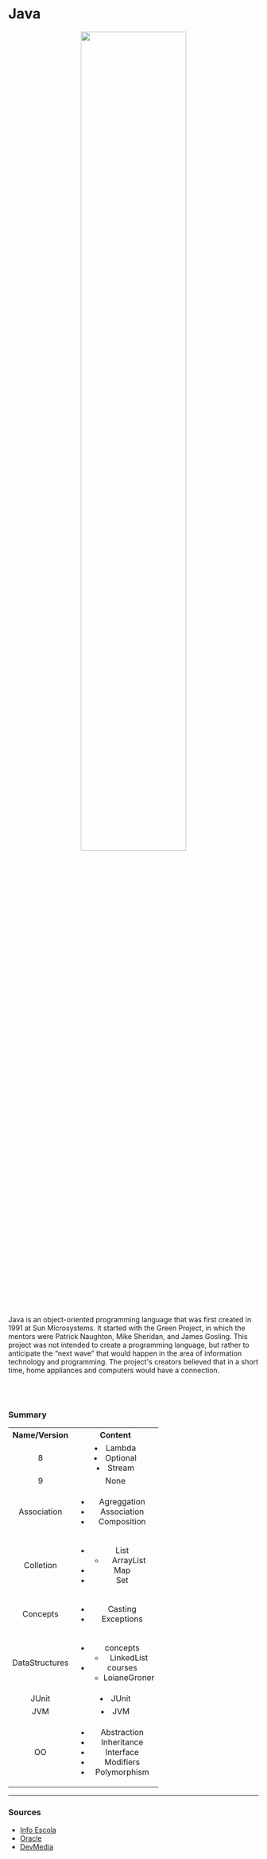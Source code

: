 # Java


<div align="center"><img  width="65%" src="https://media.vlpt.us/images/codemcd/post/3b9bb04f-c4ea-4ba4-a715-65d33d843c5c/Java_Logo.png" /></div>
<br/>
<br/>



<p>
 Java is an object-oriented programming language that was first created in 1991 at Sun Microsystems. It started with the Green Project, in which the mentors were Patrick Naughton, Mike Sheridan, and James Gosling. This project was not intended to create a programming language, but rather to anticipate the “next wave” that would happen in the area of information technology and programming. The project's creators believed that in a short time, home appliances and computers would have a connection.
</p>

<br/>
<br/>
 




  
  <!--
  <table>
     <tr>
        <td><img src="https://techvidvan.com/tutorials/wp-content/uploads/sites/2/2020/06/Features-of-Java-tv.jpg" alt="image host"/></td>
      </tr>
      <tr>
        <td><a href="https://imgbox.com/sLdvRFiE" target="_blank"><img src="https://images2.imgbox.com/0f/73/sLdvRFiE_o.png" alt="image host"/></td>
      </tr>
</table>
-->



### Summary


<table >
 <tr>
     <th>Name/Version</th>
     <th>Content</th>
 </tr>
  <tr align="center">
     <td>8</td>
     <td
         <ul>
             <li>Lambda</li>
             <li>Optional</li>
             <li>Stream</li>
         </ul>
     </td>
 </tr>
 <tr align="center">
     <td>9</td>
     <td>None</td>
 </tr>
  <tr align="center">
     <td>Association</td>
     <td>
       <ul>
            <li>Agreggation</li>
            <li>Association</li>
            <li>Composition</li>
       </ul>
    </td>
 </tr>
 <tr align="center">
     <td>Colletion</td>
     <td>
       <ul>
            <li>List
                <ul>
                 <li>ArrayList</li> 
                </ul>
            </li>
            <li>Map</li>
            <li>Set</li>
       </ul>
    </td>
 </tr>
 <tr align="center">
     <td>Concepts</td>
     <td>
       <ul>
            <li>Casting</li>
            <li>Exceptions</li>
       </ul>
    </td>
 </tr>
 <tr align="center">
     <td>DataStructures</td>
     <td>
       <ul>
            <li>concepts
              <ul>
                <li>LinkedList</li>
             </ul>
            </li>
            <li>courses
              <ul>
                <li>LoianeGroner</li>
             </ul>
            </li>
       </ul>
    </td>
 </tr>
 <tr align="center">
     <td>JUnit</td>
     <td
         <ul>
             <li>JUnit</li>
         </ul>
     </td>
 </tr>
  <tr align="center">
     <td>JVM</td>
     <td
         <ul>
             <li>JVM</li>
         </ul>
     </td>
 </tr>
 <tr align="center">
     <td>OO</td>
     <td>
       <ul>
            <li>Abstraction</li>
            <li>Inheritance</li>
            <li>Interface</li>
            <li>Modifiers</li>
            <li>Polymorphism</li>
       </ul>
    </td>
 </tr>
</table>


<hr>


### Sources

<ul>
 <li>
     <a href="https://www.infoescola.com/informatica/historia-do-java/"> Info Escola</a>
  </li>
  <li>
     <a href="https://www.java.com/pt-BR/"> Oracle</a>
  </li>
  <li>
     <a href="https://www.devmedia.com.br/"> DevMedia</a>
  </li>
</ul>

